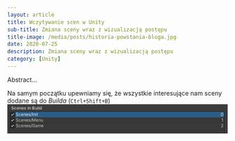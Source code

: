 ```yaml
---
layout: article
title: Wczytywanie scen w Unity
sub-title: Zmiana sceny wraz z wizualizacją postępu
title-image: /media/posts/historia-powstania-bloga.jpg
date: 2020-07-25
description: Zmiana sceny wraz z wizualizacją postępu
category: [Unity]
---
```


Abstract...

Na samym początku upewniamy się, że wszystkie interesujące nam sceny dodane są do *Builda* (`Ctrl+Shift+B`)
![BuildSettings](/media/posts/20200725/scenes.png)